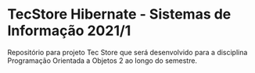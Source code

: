 # TecStore Hibernate - Sistemas de Informação 2021/1

Repositório para projeto Tec Store que será desenvolvido para a disciplina Programação Orientada a Objetos 2 ao longo do semestre.
